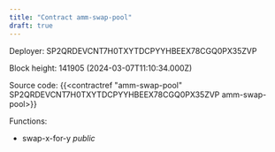 ```yaml
---
title: "Contract amm-swap-pool"
draft: true
---
```

Deployer: SP2QRDEVCNT7H0TXYTDCPYYHBEEX78CGQ0PX35ZVP


 



Block height: 141905 (2024-03-07T11:10:34.000Z)

Source code: {{<contractref "amm-swap-pool" SP2QRDEVCNT7H0TXYTDCPYYHBEEX78CGQ0PX35ZVP amm-swap-pool>}}

Functions:

* swap-x-for-y _public_
